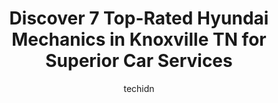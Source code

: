 ---
layout: ampstory
image: https://images.unsplash.com/photo-1626302592989-84fe1c211d7d?ixlib=rb-4.0.3&ixid=MnwxMjA3fDB8MHxwaG90by1wYWdlfHx8fGVufDB8fHx8&auto=format&fit=crop&w=640&h=853&q=80
author: techidn
featured: false
description: When it comes to maintaining and repairing your vehicle in Knoxville TN, USA, you deserve nothing but the best. Thats why the 7 best Hyundai Mechanic in the area are here to offer their exp
title: Discover 7 Top-Rated Hyundai Mechanics in Knoxville TN for Superior Car Services
cover:
   title: Discover 7 Top-Rated Hyundai Mechanics in Knoxville TN for Superior Car Services
   subtitle: Rickpate
   background: https://images.unsplash.com/photo-1626302592989-84fe1c211d7d?ixlib=rb-4.0.3&ixid=MnwxMjA3fDB8MHxwaG90by1wYWdlfHx8fGVufDB8fHx8&auto=format&fit=crop&w=640&h=853&q=80

pages: 
 - layout: thirds
   top: <h1>#1 Bao Auto Repair</h1>
   bottom: "<p>We were traveling from Florida to Michigan when our check engine light came on in Knoxville. I called Bao to see if he could squeeze us in- to our delight he was able to </p>"
   background: https://www.knot35.com/toplist/wp-content/uploads/2023/06/best-hyundai-mechanic-1-in-knoxville-tn-1685834524.jpeg
   backgroundblur: true
 - layout: thirds
   top: <h1>#2 Kadunza - European Auto Service</h1>
   bottom: "<p>5303 N Middlebrook Pike, Knoxville, TN 37921, United States</p>"
   background: https://www.knot35.com/toplist/wp-content/uploads/2023/06/best-hyundai-mechanic-2-in-knoxville-tn-1685834524.jpeg
   cta:
      link: https://www.knot35.com/toplist/discover-7-top-rated-hyundai-mechanics-in-knoxville-tn-for-superior-car-services/
      text: Discover 7 Top-Rated Hyundai Mechanics in Knoxville TN for Superior Car Services
 - layout: thirds
   top: <h1>#3 Dennis Halls Auto Service</h1>
   bottom: "<p>221 Sherway Rd, Knoxville, TN 37922, United States</p>"
   background: https://www.knot35.com/toplist/wp-content/uploads/2023/06/best-hyundai-mechanic-3-in-knoxville-tn-1685834525.jpeg
   cta:
      link: https://www.knot35.com/toplist/discover-7-top-rated-hyundai-mechanics-in-knoxville-tn-for-superior-car-services/
      text: Discover 7 Top-Rated Hyundai Mechanics in Knoxville TN for Superior Car Services
 - layout: thirds
   top: <h1>#4 Phibbs Auto Services</h1>
   bottom: "<p>215 Agnes Rd, Knoxville, TN 37919, United States</p>"
   background: https://images.unsplash.com/photo-1527066579998-dbbae57f45ce?ixlib=rb-4.0.3&ixid=MnwxMjA3fDB8MHxwaG90by1wYWdlfHx8fGVufDB8fHx8&auto=format&fit=crop&w=640&h=853&q=80
   cta:
      link: https://www.knot35.com/toplist/discover-7-top-rated-hyundai-mechanics-in-knoxville-tn-for-superior-car-services/
      text: Discover 7 Top-Rated Hyundai Mechanics in Knoxville TN for Superior Car Services
 - layout: thirds
   top: <h1>#5 Autoworks of Knoxville</h1>
   bottom: "<p>10634 Dutchtown Rd, Knoxville, TN 37932, United States</p>"
   background: https://images.unsplash.com/photo-1614648718611-0635f29016cb?ixlib=rb-4.0.3&ixid=MnwxMjA3fDB8MHxwaG90by1wYWdlfHx8fGVufDB8fHx8&auto=format&fit=crop&w=640&h=853&q=80
   cta:
      link: https://www.knot35.com/toplist/discover-7-top-rated-hyundai-mechanics-in-knoxville-tn-for-superior-car-services/
      text: Discover 7 Top-Rated Hyundai Mechanics in Knoxville TN for Superior Car Services
 - layout: thirds
   top: <h1>#6 Asian Auto Specialists</h1>
   bottom: "<p>6404 Maynardville Pike, Knoxville, TN 37918, United States</p>"
   background: https://plus.unsplash.com/premium_photo-1664640458616-3c74f8cb4589?ixlib=rb-4.0.3&ixid=MnwxMjA3fDB8MHxwaG90by1wYWdlfHx8fGVufDB8fHx8&auto=format&fit=crop&w=640&h=853&q=80
   cta:
      link: https://www.knot35.com/toplist/discover-7-top-rated-hyundai-mechanics-in-knoxville-tn-for-superior-car-services/
      text: Discover 7 Top-Rated Hyundai Mechanics in Knoxville TN for Superior Car Services
 - layout: thirds
   top: <h1>#7 Westside Automotive Center</h1>
   bottom: "<p>4401 Papermill Dr NW, Knoxville, TN 37909, United States</p>"
   background: https://images.unsplash.com/photo-1540457036297-448b6b99e91c?ixlib=rb-4.0.3&ixid=MnwxMjA3fDB8MHxwaG90by1wYWdlfHx8fGVufDB8fHx8&auto=format&fit=crop&w=640&h=853&q=80
   cta:
      link: https://www.knot35.com/toplist/discover-7-top-rated-hyundai-mechanics-in-knoxville-tn-for-superior-car-services/
      text: Discover 7 Top-Rated Hyundai Mechanics in Knoxville TN for Superior Car Services
 - layout: thirds
   middle: Continue reading...
   background: https://images.unsplash.com/photo-1489648022186-8f49310909a0?ixlib=rb-4.0.3&ixid=MnwxMjA3fDB8MHxwaG90by1wYWdlfHx8fGVufDB8fHx8&auto=format&fit=crop&w=640&h=853&q=80
   cta:
      link: https://www.knot35.com/toplist/discover-7-top-rated-hyundai-mechanics-in-knoxville-tn-for-superior-car-services/
      text: Discover 7 Top-Rated Hyundai Mechanics in Knoxville TN for Superior Car Services
      
---